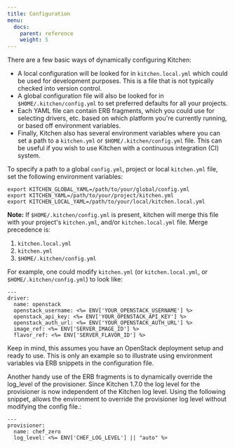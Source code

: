 ```yaml
---
title: Configuration
menu:
  docs:
    parent: reference
    weight: 5
---
```


There are a few basic ways of dynamically configuring Kitchen:

* A local configuration will be looked for in `kitchen.local.yml` which could be used for development purposes.  This is a file that is not typically checked into version control.
* A global configuration file will also be looked for in `$HOME/.kitchen/config.yml` to set preferred defaults for all your projects.
* Each YAML file can contain ERB fragments, which you could use for selecting drivers, etc. based on which platform you're currently running, or based off environment variables.
* Finally, Kitchen also has several environment variables where you can set a path to a `kitchen.yml` or `$HOME/.kitchen/config.yml` file. This can be useful if you wish to use Kitchen with a continuous integration (CI) system.

To specify a path to a global `config.yml`, project or local `kitchen.yml` file, set the following environment variables:

~~~
export KITCHEN_GLOBAL_YAML=/path/to/your/global/config.yml
export KITCHEN_YAML=/path/to/your/project/kitchen.yml
export KITCHEN_LOCAL_YAML=/path/to/your/local/kitchen.local.yml
~~~

**Note:** If `$HOME/.kitchen/config.yml` is present, kitchen will merge this file with your project's `kitchen.yml`, and/or `kitchen.local.yml` file. Merge precedence is:

1. `kitchen.local.yml`
2. `kitchen.yml`
3. `$HOME/.kitchen/config.yml`

For example, one could modify `kitchen.yml` (or `kitchen.local.yml`, or `$HOME/.kitchen/config.yml`) to look like:

~~~
---
driver:
  name: openstack
  openstack_username: <%= ENV['YOUR_OPENSTACK_USERNAME'] %>
  openstack_api_key: <%= ENV['YOUR_OPENSTACK_API_KEY'] %>
  openstack_auth_url: <%= ENV['YOUR_OPENSTACK_AUTH_URL'] %>
  image_ref: <%= ENV['SERVER_IMAGE_ID'] %>
  flavor_ref: <%= ENV['SERVER_FLAVOR_ID'] %>
~~~

Keep in mind, this assumes you have an OpenStack deployment setup and ready to use. This is only an example so to illustrate using environment variables via ERB snippets in the configuration file.

Another handy use of the ERB fragments is to dynamically override the log_level of
the provisioner.  Since Kitchen 1.7.0 the log level for the provisioner is now independent of the Kitchen log level.  Using the following snippet, allows the environment to override the provisioner log level without modifying the config file.:

~~~
---
provisioner:
  name: chef_zero
  log_level: <%= ENV['CHEF_LOG_LEVEL'] || "auto" %>
~~~
